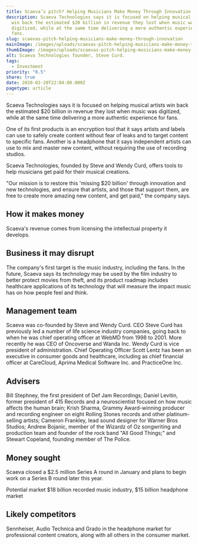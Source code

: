 ```yaml
---
title: Scaeva’s pitch? Helping Musicians Make Money Through Innovation
description: Scaeva Technologies says it is focused on helping musical artists
  win back the estimated $20 billion in revenue they lost when music was
  digitized, while at the same time delivering a more authentic experience for
  fans.
slug: scaevas-pitch-helping-musicians-make-money-through-innovation
mainImage: /images/uploads/scaevas-pitch-helping-musicians-make-money-through-innovation-featured.jpg
thumbImage: /images/uploads/scaevas-pitch-helping-musicians-make-money-through-innovation-thumb.jpg
alt: Scaeva Technologies founder, Steve Curd.
tags:
  - Investment
priority: "0.5"
share: true
date: 2020-02-20T22:04:00.000Z
pagetype: article
---
```

Scaeva Technologies says it is focused on helping musical artists win back the estimated $20 billion in revenue they lost when music was digitized, while at the same time delivering a more authentic experience for fans.

One of its first products is an encryption tool that it says artists and labels can use to safely create content without fear of leaks and to target content to specific fans. Another is a headphone that it says independent artists can use to mix and master new content, without requiring the use of recording studios.

Scaeva Technologies, founded by Steve and Wendy Curd, offers tools to help musicians get paid for their musical creations.

"Our mission is to restore this 'missing $20 billion' through innovation and new technologies, and ensure that artists, and those that support them, are free to create more amazing new content, and get paid," the company says.

## How it makes money

Scaeva's revenue comes from licensing the intellectual property it develops.

## Business it may disrupt

The company's first target is the music industry, including the fans. In the future, Scaeva says its technology may be used by the film industry to better protect movies from theft, and its product roadmap includes healthcare applications of its technology that will measure the impact music has on how people feel and think.

## Management team

Scaeva was co-founded by Steve and Wendy Curd. CEO Steve Curd has previously led a number of life science industry companies, going back to when he was chief operating officer at WebMD from 1998 to 2001. More recently he was CEO of Oncoverse and Wanda Inc. Wendy Curd is vice president of administration. Chief Operating Officer Scott Lentz has been an executive in consumer goods and healthcare, including as chief financial officer at CareCloud, Aprima Medical Software Inc. and PracticeOne Inc.

## Advisers

Bill Stephney, the first president of Def Jam Recordings; Daniel Levitin, former president of 415 Records and a neuroscientist focused on how music affects the human brain; Krish Sharma, Grammy Award-winning producer and recording engineer on eight Rolling Stones records and other platinum-selling artists; Cameron Frankley, lead sound designer for Warner Bros Studios; Andrew Bojanic, member of the Wizardz of Oz songwriting and production team and founder of the rock band "All Good Things;" and Stewart Copeland, founding member of The Police.

## Money sought

Scaeva closed a $2.5 million Series A round in January and plans to begin work on a Series B round later this year.

Potential market
$18 billion recorded music industry, $15 billion headphone market

## Likely competitors

Sennheiser, Audio Technica and Grado in the headphone market for professional content creators, along with all others in the consumer market.